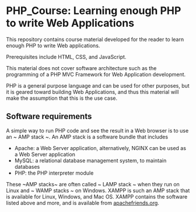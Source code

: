 # PHP_Course: Learning enough PHP to write Web Applications

This repository contains course material developed for the reader to learn enough PHP to write Web applications.

Prerequisites include HTML, CSS, and JavaScript.

This material does not cover software architecture such as the programming of a PHP MVC Framework for Web Application development.

PHP is a general purpose language and can be used for other purposes, but it is geared toward building Web Applications, and thus this material will make the assumption that this is the use case.

## Software requirements

A simple way to run PHP code and see the result in a Web browser is to use an ~ AMP stack ~.
An AMP stack is a software bundle that includes
- Apache: a Web Server application, alternatively, NGINX can be used as a Web Server application
- MySQL: a relational database management system, to maintain databases
- PHP: the PHP interpreter module

These ~AMP stacks~ are often called ~ LAMP stack ~ when they run on Linux and ~ WAMP stacks ~ on Windows.
XAMPP is such an AMP stack that is available for Linux, Windows, and Mac OS.
XAMPP contains the software listed above and more, and is available from [apachefriends.org](https://www.apachefriends.org/).

